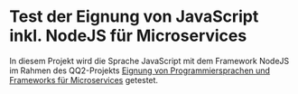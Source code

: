 # Test der Eignung von JavaScript inkl. NodeJS für Microservices
In diesem Projekt wird die Sprache JavaScript mit dem Framework NodeJS im Rahmen des QQ2-Projekts [Eignung von Programmiersprachen und Frameworks für Microservices](https://blogs.gm.fh-koeln.de/bente/2018/09/24/qq2-projekt-eignung-von-programmiersprachen-und-frameworks-fuer-microservices/) getestet.
